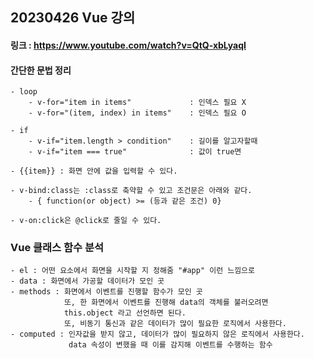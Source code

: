 ## 20230426 Vue 강의

#### 링크 : <https://www.youtube.com/watch?v=QtQ-xbLyaqI>

#### 간단한 문법 정리
``````````````````````````````````````````````````````````````
- loop
    - v-for="item in items"             : 인덱스 필요 X
    - v-for="(item, index) in items"    : 인덱스 필요 O

- if 
    - v-if="item.length > condition"    : 길이를 알고자할때
    - v-if="item === true"              : 값이 true면

- {{item}} : 화면 안에 값을 입력할 수 있다.

- v-bind:class는 :class로 축약할 수 있고 조건문은 아래와 같다.
    - { function(or object) >= (등과 같은 조건) 0} 

- v-on:click은 @click로 줄일 수 있다.
``````````````````````````````````````````````````````````````

### Vue 클래스 함수 분석
``````````````````````````````````````````````````````````````
- el : 어떤 요소에서 화면을 시작할 지 정해줌 "#app" 이런 느낌으로
- data : 화면에서 가공할 데이터가 모인 곳
- methods : 화면에서 이벤트를 진행할 함수가 모인 곳
            또, 한 화면에서 이벤트를 진행해 data의 객체를 불러오려면
            this.object 라고 선언하면 된다.
            또, 비동기 통신과 같은 데이터가 많이 필요한 로직에서 사용한다.
- computed : 인자값을 받지 않고, 데이터가 많이 필요하지 않은 로직에서 사용한다.
             data 속성이 변했을 때 이를 감지해 이벤트를 수행하는 함수             
``````````````````````````````````````````````````````````````